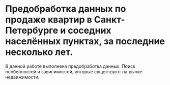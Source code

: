 # Предобработка данных  по продаже квартир в Санкт-Петербурге и соседних населённых пунктах, за последние несколько лет.

В данной работе выполнена предобработка данных. Поиск особенностей и зависимостей, которые существуют на рынке недвижимости.

